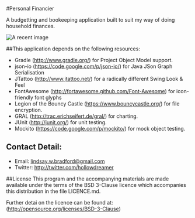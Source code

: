 #Personal Financier

A budgetting and bookeeping application built to suit my way of doing household finances.

![A recent image](http://goo.gl/qH1ofM) 

##This application depends on the following resources:
  * Gradle (<http://www.gradle.org/>) for Project Object Model support.
  * json-io (<https://code.google.com/p/json-io/>) for Java JSon Graph Serialisation
  * JTattoo (<http://www.jtattoo.net/>) for a radically different Swing Look & Feel
  * FontAwesome (<http://fortawesome.github.com/Font-Awesome>) for icon-friendly font glyphs 
  * Legion of the Bouncy Castle (<https://www.bouncycastle.org/>) for file encryption. 
  * GRAL (<http://trac.erichseifert.de/gral/>) for charting. 
  * JUnit (<http://junit.org/>) for unit testing.
  * Mockito (<https://code.google.com/p/mockito/>) for mock object testing. 
  
## Contact Detail:
- Email: lindsay.w.bradford@gmail.com
- Twitter: http://twitter.com/hollowdreamer

##License
This program and the accompanying materials are made available 
under the terms of the BSD 3-Clause licence which accompanies 
this distribution in the file LICENCE.md. 

Further detai on the licence can be found at:
(<http://opensource.org/licenses/BSD-3-Clause>)
